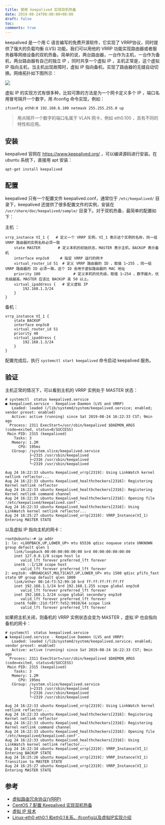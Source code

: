 ```yaml
---
title: 使用 keepalived 实现双机热备
date: 2019-08-24T08:00:00+08:00
draft: false
toc:
comments: true
---
```



keepalived 是一个用 C 语言编写的免费开源软件，它实现了 VRRP协议，同时提供了强大的负载均衡 (LVS) 功能。我们可以用他的 VRRP 功能实现路由器或者服务器等网络设备的双机热备。简单的说，两台路由器，一台作为主机，一台作为备机，两台路由器有自己的独立 IP ，同时共享一个虚拟 IP ，主机正常是，这个虚拟 IP 指向主机，当主机出现故障时，虚拟 IP 指向备机，实现了路由器的无缝自动切换。网络拓扑如下图所示：

![](./pics_1.jpg)

虚拟 IP 的实现方式有很多种，比较可靠的方法是为一个网卡定义多个 IP ，端口名用冒号隔开一个数字，用  ifconfig 命令实现，例如：

```
ifconfig eth0:0 192.168.6.100 netmask 255.255.255.0 up
```

> 用点隔开一个数字的端口名属于 VLAN 网卡，例如 eth0.100 ，具有不同的特性和应用。

## 安装

keepalived 官网在 <https://www.keepalived.org/> ，可以编译源码进行安装。在 ubuntu 系统下，直接用 apt 安装：

```
apt-get install keepalived
```

## 配置

keepalived 只有一个配置文件 keepalived.conf，通常位于 `/etc/keepalived/` 目录下，keepalived 还提供了很多配置文件的实例，安装在 `/usr/share/doc/keepalived/sample/` 目录下。对于双机热备，最简单的配置如下：

主机 ：

```
vrrp_instance VI_1 {   # 定义一个 VRRP 实例，VI_1 表示这个实例的名称，同一组 VRRP 路由器的实例名称必须一致
    state MASTER        # 定义本机的初始状态，MASTER 表示主机，BACKUP 表示备机
    interface enp3s0     # 指定 VRRP 运行的网卡
    virtual_router_id 51  # 定义 VRRP 路由器的 ID ，取值 1~255 ，同一组 VRRP 路由器的 ID 必须一致，这个 ID 会用于虚拟路由器的 MAC 地址
    priority 100               # 定义本机的优先级，取值 1~254 ，数字越大，优先级越高，MASTER 应该比 BACKUP 高 50 以上。
    virtual_ipaddress {   # 定义虚拟 IP 
        192.168.1.3/24
    }
}
```

备机：

```
vrrp_instance VI_1 {
    state BACKUP
    interface enp3s0
    virtual_router_id 51
    priority 40
    virtual_ipaddress {
        192.168.1.3/24
    }
}
```

配置完成后，执行 `systemctl start keepalived` 命令启动 keepalived 服务。

## 验证

主机正常的情况下，可以看到主机的  VRRP 实例处于 MASTER 状态：

```
# systemctl  status keepalived.service
● keepalived.service - Keepalive Daemon (LVS and VRRP)
   Loaded: loaded (/lib/systemd/system/keepalived.service; enabled; vendor preset: enabled)
   Active: active (running) since Sat 2019-08-24 16:22:33 CST; 9min ago
  Process: 2311 ExecStart=/usr/sbin/keepalived $DAEMON_ARGS (code=exited, status=0/SUCCESS)
 Main PID: 2315 (keepalived)
    Tasks: 3
   Memory: 1.2M
      CPU: 195ms
   CGroup: /system.slice/keepalived.service
           ├─2315 /usr/sbin/keepalived
           ├─2316 /usr/sbin/keepalived
           └─2319 /usr/sbin/keepalived

Aug 24 16:22:33 ubuntu Keepalived_vrrp[2319]: Using LinkWatch kernel netlink reflector...
Aug 24 16:22:33 ubuntu Keepalived_healthcheckers[2316]: Registering Kernel netlink reflector
Aug 24 16:22:33 ubuntu Keepalived_healthcheckers[2316]: Registering Kernel netlink command channel
Aug 24 16:22:33 ubuntu Keepalived_healthcheckers[2316]: Opening file '/etc/keepalived/keepalived.conf'.
Aug 24 16:22:33 ubuntu Keepalived_healthcheckers[2316]: Using LinkWatch kernel netlink reflector...
Aug 24 16:25:27 ubuntu Keepalived_vrrp[2319]: VRRP_Instance(VI_1) Entering MASTER STATE
```

以及虚拟 IP 指向主机的网卡：

```
root@ubuntu:~# ip addr
1: lo: <LOOPBACK,UP,LOWER_UP> mtu 65536 qdisc noqueue state UNKNOWN group default qlen 1
    link/loopback 00:00:00:00:00:00 brd 00:00:00:00:00:00
    inet 127.0.0.1/8 scope host lo
       valid_lft forever preferred_lft forever
    inet6 ::1/128 scope host
       valid_lft forever preferred_lft forever
2: enp3s0: <BROADCAST,MULTICAST,UP,LOWER_UP> mtu 1500 qdisc pfifo_fast state UP group default qlen 1000
    link/ether 00:1d:f3:52:99:10 brd ff:ff:ff:ff:ff:ff
    inet 192.168.1.1/24 brd 192.168.1.255 scope global enp3s0
       valid_lft forever preferred_lft forever
    inet 192.168.1.3/24 scope global secondary enp3s0
       valid_lft forever preferred_lft forever
    inet6 fe80::21d:f3ff:fe52:9910/64 scope link
       valid_lft forever preferred_lft forever
```

如果把主机关闭，则备机的 VRRP 实例状态会变为 MASTER ，虚拟 IP 也会指向备机的网卡：

``` 
# systemctl  status keepalived.service
● keepalived.service - Keepalive Daemon (LVS and VRRP)
   Loaded: loaded (/lib/systemd/system/keepalived.service; enabled; vendor preset: enabled)
   Active: active (running) since Sat 2019-08-24 16:22:33 CST; 9min ago
  Process: 2311 ExecStart=/usr/sbin/keepalived $DAEMON_ARGS (code=exited, status=0/SUCCESS)
 Main PID: 2315 (keepalived)
    Tasks: 3
   Memory: 1.2M
      CPU: 195ms
   CGroup: /system.slice/keepalived.service
           ├─2315 /usr/sbin/keepalived
           ├─2316 /usr/sbin/keepalived
           └─2319 /usr/sbin/keepalived

Aug 24 16:22:33 ubuntu Keepalived_vrrp[2319]: Using LinkWatch kernel netlink reflector...
Aug 24 16:22:33 ubuntu Keepalived_healthcheckers[2316]: Registering Kernel netlink reflector
Aug 24 16:22:33 ubuntu Keepalived_healthcheckers[2316]: Registering Kernel netlink command channel
Aug 24 16:22:33 ubuntu Keepalived_healthcheckers[2316]: Opening file '/etc/keepalived/keepalived.conf'.
Aug 24 16:22:33 ubuntu Keepalived_healthcheckers[2316]: Using LinkWatch kernel netlink reflector...
Aug 24 16:22:34 ubuntu Keepalived_vrrp[2319]: VRRP_Instance(VI_1) Entering BACKUP STATE
Aug 24 16:25:26 ubuntu Keepalived_vrrp[2319]: VRRP_Instance(VI_1) Transition to MASTER STATE
Aug 24 16:25:27 ubuntu Keepalived_vrrp[2319]: VRRP_Instance(VI_1) Entering MASTER STATE
```

## 参考
* [虚拟路由冗余协议(VRRP)](https://cshihong.github.io/2017/12/18/%E8%99%9A%E6%8B%9F%E8%B7%AF%E7%94%B1%E5%86%97%E4%BD%99%E5%8D%8F%E8%AE%AE-VRRP/)
* [CentOS 7 配置 Keepalived 实现双机热备](https://qizhanming.com/blog/2018/05/17/how-to-config-keepalived-on-centos-7)
* [虚拟 IP 技术](http://www.xumenger.com/virtual-ip-20190220/)
* [Linux-eth0 eth0:1 和eth0.1关系、ifconfig以及虚拟IP实现介绍](https://www.cnblogs.com/JohnABC/p/5951340.html)
